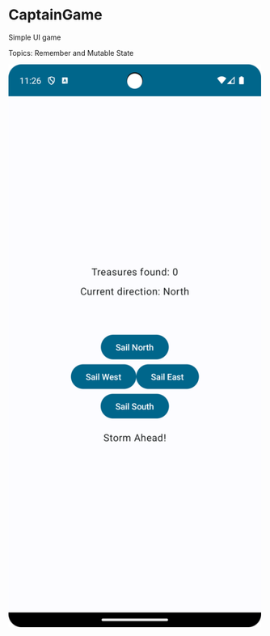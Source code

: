 # CaptainGame
Simple UI game 

Topics: Remember and Mutable State

<img src="https://github.com/git-13/CaptainGame/blob/main/Screenshot_20241001_232705.png" alt="Screenshot" width="500"/>

